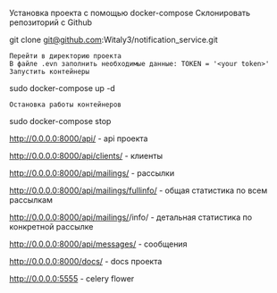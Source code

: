 Установка проекта с помощью docker-compose
Склонировать репозиторий с Github

git clone git@github.com:Witaly3/notification_service.git

    Перейти в директорию проекта
    В файле .evn заполнить необходимые данные: TOKEN = '<your token>'
    Запустить контейнеры

sudo docker-compose up -d

    Остановка работы контейнеров

sudo docker-compose stop


http://0.0.0.0:8000/api/ - api проекта

http://0.0.0.0:8000/api/clients/ - клиенты

http://0.0.0.0:8000/api/mailings/ - рассылки

http://0.0.0.0:8000/api/mailings/fullinfo/ - общая статистика по всем рассылкам

http://0.0.0.0:8000/api/mailings/<pk>/info/ - детальная статистика по конкретной рассылке

http://0.0.0.0:8000/api/messages/ - сообщения

http://0.0.0.0:8000/docs/ - docs проекта

http://0.0.0.0:5555 - celery flower
